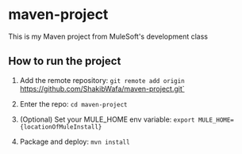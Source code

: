 # maven-project
This is my Maven project from MuleSoft's development class

## How to run the project
1. Add the remote repository: `git remote add origin
`https://github.com/ShakibWafa/maven-project.git`

2. Enter the repo:
`cd maven-project`

3. (Optional) Set your MULE_HOME env variable:
`export MULE_HOME={locationOfMuleInstall}`

4. Package and deploy:
`mvn install`
